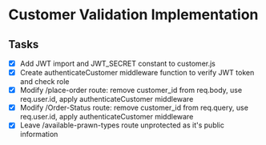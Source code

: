 # Customer Validation Implementation

## Tasks
- [x] Add JWT import and JWT_SECRET constant to customer.js
- [x] Create authenticateCustomer middleware function to verify JWT token and check role
- [x] Modify /place-order route: remove customer_id from req.body, use req.user.id, apply authenticateCustomer middleware
- [x] Modify /Order-Status route: remove customer_id from req.query, use req.user.id, apply authenticateCustomer middleware
- [x] Leave /available-prawn-types route unprotected as it's public information
